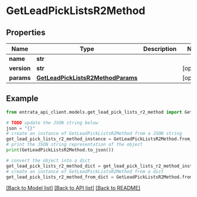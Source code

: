 # GetLeadPickListsR2Method


## Properties

Name | Type | Description | Notes
------------ | ------------- | ------------- | -------------
**name** | **str** |  | 
**version** | **str** |  | [optional] 
**params** | [**GetLeadPickListsR2MethodParams**](GetLeadPickListsR2MethodParams.md) |  | [optional] 

## Example

```python
from entrata_api_client.models.get_lead_pick_lists_r2_method import GetLeadPickListsR2Method

# TODO update the JSON string below
json = "{}"
# create an instance of GetLeadPickListsR2Method from a JSON string
get_lead_pick_lists_r2_method_instance = GetLeadPickListsR2Method.from_json(json)
# print the JSON string representation of the object
print(GetLeadPickListsR2Method.to_json())

# convert the object into a dict
get_lead_pick_lists_r2_method_dict = get_lead_pick_lists_r2_method_instance.to_dict()
# create an instance of GetLeadPickListsR2Method from a dict
get_lead_pick_lists_r2_method_from_dict = GetLeadPickListsR2Method.from_dict(get_lead_pick_lists_r2_method_dict)
```
[[Back to Model list]](../README.md#documentation-for-models) [[Back to API list]](../README.md#documentation-for-api-endpoints) [[Back to README]](../README.md)



